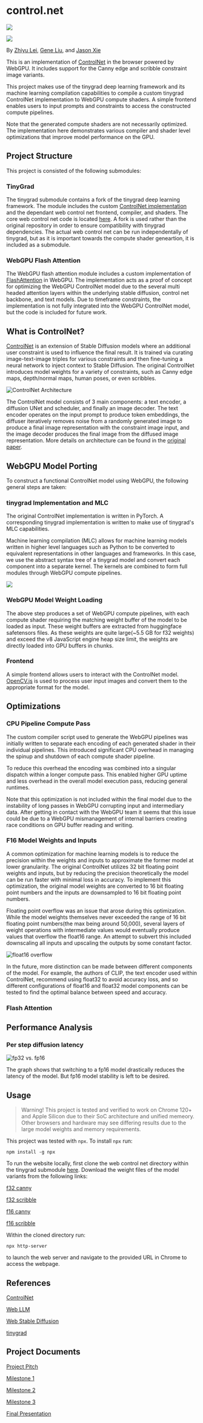 # control.net

![](./img/cn_scribble_in_out.png)

![](./img/cn_canny_in_out.png)

By [Zhiyu Lei](https://www.linkedin.com/in/zhiyu-lei/), [Gene Liu](https://www.linkedin.com/in/gene-l-3108641a3/), and [Jason Xie](https://www.jchunx.dev)

This is an implementation of [ControlNet](https://github.com/lllyasviel/ControlNet) in the browser powered by WebGPU. It includes support for the Canny edge and scribble constraint image variants.

This project makes use of the tinygrad deep learning framework and its machine learning compilation capabilities to compile a custom tinygrad ControlNet implementation to WebGPU compute shaders. A simple frontend enables users to input prompts and constraints to access the constructed compute pipelines.

Note that the generated compute shaders are not necessarily optimized. The implementation here demonstrates various compiler and shader level optimizations that improve model performance on the GPU.

## Project Structure

This project is consisted of the following submodules:

### TinyGrad

The tinygrad submodule contains a fork of the tinygrad deep learning framework. The module includes the custom [ControlNet implementation](https://github.com/JChunX/tinygrad/blob/59bb118b170a51f4276a04c158088e35830c2070/examples/controlnet.py) and the dependant web control net frontend, compiler, and shaders. The core web control net code is located [here](https://github.com/JChunX/tinygrad/tree/web-control-net/examples/webgpu/controlnet). A fork is used rather than the original repository in order to ensure compatibility with tinygrad dependencies. The actual web control net can be run independentally of tinygrad, but as it is important towards the compute shader geneartion, it is included as a submodule.

### WebGPU Flash Attention

The WebGPU flash attention module includes a custom implementation of [FlashAttention](https://arxiv.org/abs/2205.14135) in WebGPU. The implementation acts as a proof of concept for optimizing the WebGPU ControlNet model due to the several multi headed attention layers within the underlying stable diffusion, control net backbone, and text models. Due to timeframe constraints, the implementation is not fully integrated into the WebGPU ControlNet model, but the code is included for future work.

## What is ControlNet?

[ControlNet](https://github.com/lllyasviel/ControlNet) is an extension of Stable Diffusion models where an additional user constraint is used to influence the final result. It is trained via curating image-text-image triples for various constraints and then fine-tuning a neural network to inject context to Stable Diffusion. The original ControlNet introduces model weights for a variety of constraints, such as Canny edge maps, depth/normal maps, human poses, or even scribbles.

![ControlNet Architecture](https://huggingface.co/lllyasviel/control_v11p_sd15_softedge/resolve/main/sd.png)

The ControlNet model consists of 3 main components: a text encoder, a diffusion UNet and scheduler, and finally an image decoder. The text encoder operates on the input prompt to produce token embeddings, the diffuser iteratively removes noise from a randomly generated image to produce a final image representation with the constraint image input, and the image decoder produces the final image from the diffused image representation. More details on architecture can be found in the [original paper](https://arxiv.org/abs/2302.05543).

## WebGPU Model Porting

To construct a functional ControlNet model using WebGPU, the following general steps are taken:

### tinygrad Implementation and MLC

The original ControlNet implementation is written in PyTorch. A corresponding tinygrad implementation is written to make use of tinygrad's MLC capabilities.

Machine learning compilation (MLC) allows for machine learning models written in higher level languages such as Python to be converted to equivalent representations in other languages and frameworks. In this case, we use the abstract syntax tree of a tinygrad model and convert each component into a separate kernel. The kernels are combined to form full modules through WebGPU compute pipelines.

![](./img/tg_mlc.png)

### WebGPU Model Weight Loading

The above step produces a set of WebGPU compute pipelines, with each compute shader requiring the matching weight buffer of the model to be loaded as input. These weight buffers are extracted from huggingface safetensors files. As these weights are quite large(~5.5 GB for f32 weights) and exceed the v8 JavaScript engine heap size limit, the weights are directly loaded into GPU buffers in chunks.

### Frontend

A simple frontend allows users to interact with the ControlNet model. [OpenCV.js](https://docs.opencv.org/3.4/d5/d10/tutorial_js_root.html) is used to process user input images and convert them to the appropriate format for the model.

## Optimizations

### CPU Pipeline Compute Pass

The custom compiler script used to generate the WebGPU pipelines was initially written to separate each encoding of each generated shader in their individual pipelines. This introduced significant CPU overhead in managing the spinup and shutdown of each compute shader pipeline.

To reduce this overhead the encoding was combined into a singular dispatch within a longer compute pass. This enabled higher GPU uptime and less overhead in the overall model execution pass, reducing general runtimes.

Note that this optimization is not included within the final model due to the instability of long passes in WebGPU corrupting input and intermediary data. After getting in contact with the WebGPU team it seems that this issue could be due to a WebGPU mismanagement of internal barriers creating race conditions on GPU buffer reading and writing.

### F16 Model Weights and Inputs

A common optimization for machine learning models is to reduce the precision within the weights and inputs to approximate the former model at lower granularity. The original ControlNet utilizes 32 bit floating point weights and inputs, but by reducing the precision theoretically the model can be run faster with minimal loss in accuracy. To implement this optimization, the original model weights are converted to 16 bit floating point numbers and the inputs are downsampled to 16 bit floating point numbers.

Floating point overflow was an issue that arose during this optimization. While the model weights themselves never exceeded the range of 16 bit floating point numbers(the max being around 50,000), several layers of weight operations with intermediate values would eventually produce values that overflow the float16 range. An attempt to subvert this included downscaling all inputs and upscaling the outputs by some constant factor.

![float16 overflow](img/fp16_bugged.png)

In the future, more distinction can be made between different components of the model. For example, the authors of CLIP, the text encoder used within ControlNet, recommend using float32 to avoid accuracy loss, and so different configurations of float16 and float32 model components can be tested to find the optimal balance between speed and accuracy.

### Flash Attention

## Performance Analysis

### Per step diffusion latency
![fp32 vs. fp16](img/fp_perf.png)

The graph shows that switching to a fp16 model drastically reduces the latency of the model. But fp16 model stability is left to be desired.

## Usage

> Warning! This project is tested and verified to work on Chrome 120+ and Apple Silicon due to their SoC architecture and unified memeory. Other browsers and hardware may see differing results due to the large model weights and memory requirements.

This project was tested with `npx`. To install `npx` run:

`npm install -g npx`

To run the website locally, first clone the web control net directory within the tinygrad submodule [here](https://github.com/JChunX/tinygrad/tree/web-control-net/examples/webgpu/controlnet). Download the weight files of the model variants from the following links:

[f32 canny](https://www.dropbox.com/scl/fi/6yhpbdqf7q9xvyhkhqg0h/net_canny.safetensors?rlkey=rz9vrb0a3gz2lvomtqbb1j6cw&dl=0)

[f32 scribble](https://www.dropbox.com/scl/fi/ka2gca8qwucmhi8z8ezo9/net_scribble.safetensors?rlkey=tyoo7fgen92l54i72sv14ounm&dl=0)

[f16 canny](https://www.dropbox.com/scl/fi/uoc4c04wvjeied32mzg9z/net_f16_canny.safetensors?rlkey=g6su0zwhky07j8suhivh3gllr&dl=0)

[f16 scribble](https://www.dropbox.com/scl/fi/3rr6qdt0y13f1hcgl0sfs/net_f16_scribble.safetensors?rlkey=55n5g3uokgjufum0gibur5p1s&dl=0)

Within the cloned directory run:

`npx http-server`

to launch the web server and navigate to the provided URL in Chrome to access the webpage.

## References

[ControlNet](https://github.com/lllyasviel/ControlNet)

[Web LLM](https://github.com/mlc-ai/web-llm)

[Web Stable Diffusion](https://github.com/mlc-ai/web-stable-diffusion)

[tinygrad](https://github.com/tinygrad/tinygrad)

## Project Documents

[Project Pitch](https://docs.google.com/document/d/1SE9JiwvdWxYVsqpN36UzVU4ws0QDpKga8wy8crXqA4c/edit?usp=sharing)

[Milestone 1](https://docs.google.com/presentation/d/1Vf-wrlGaSTEg70Q1_Nhrf4q0B0zB16FOnlzuG_aslG8/edit?usp=sharing)

[Milestone 2](https://docs.google.com/presentation/d/1DbnoB_UA1c14cnKGCzre-AEKE0ZIKlSKxsXFPUu49xU/edit?usp=sharing)

[Milestone 3](https://docs.google.com/presentation/d/15Ltc72DwljB1aK2Xp6cXSzhIKfnR7CSHOmv9KKrQDtI/edit?usp=sharing)

[Final Presentation]()
